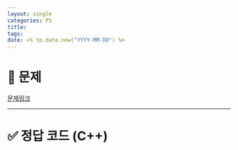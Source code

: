 ```yaml
---
layout: single
categories: PS
title: 
tags:
date: <% tp.date.now("YYYY-MM-DD") %>
---
```


# 🧩 문제

[문제링크]()





--- 




# ✅ 정답 코드 (C++)

```cpp


